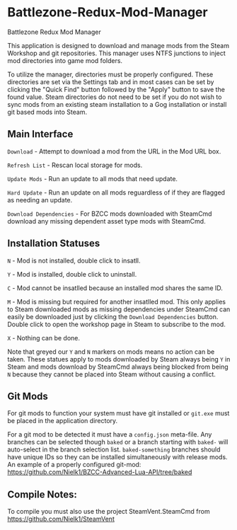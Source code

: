 # Battlezone-Redux-Mod-Manager
Battlezone Redux Mod Manager

This application is designed to download and manage mods from the Steam Workshop and git repositories. This manager uses NTFS junctions to inject mod directories into game mod folders.

To utilize the manager, directories must be properly configured. These directories are set via the Settings tab and in most cases can be set by clicking the "Quick Find" button followed by the "Apply" button to save the found value. Steam directories do not need to be set if you do not wish to sync mods from an existing steam installation to a Gog installation or install git based mods into Steam.

## Main Interface

`Download` - Attempt to download a mod from the URL in the Mod URL box.

`Refresh List` - Rescan local storage for mods.

`Update Mods` - Run an update to all mods that need update.

`Hard Update` - Run an update on all mods reguardless of if they are flagged as needing an update.

`Download Dependencies` - For BZCC mods downloaded with SteamCmd download any missing dependent asset type mods with SteamCmd.

## Installation Statuses

`N` - Mod is not installed, double click to insatll.

`Y` - Mod is installed, double click to uninstall.

`C` - Mod cannot be insatlled because an installed mod shares the same ID.

`M` - Mod is missing but required for another insatlled mod. This only applies to Steam downloaded mods as missing dependencies under SteamCmd can easily be downloaded just by clicking the `Download Dependencies` button. Double click to open the workshop page in Steam to subscribe to the mod.

`X` - Nothing can be done.

Note that greyed our `Y` and `N` markers on mods means no action can be taken. These statues apply to mods downloaded by Steam always being `Y` in Steam and mods download by SteamCmd always being blocked from being `N` because they cannot be placed into Steam without causing a conflict.

## Git Mods
For git mods to function your system must have git installed or `git.exe` must be placed in the application directory.

For a git mod to be detected it must have a `config.json` meta-file.  Any branches can be selected though `baked` or a branch starting with `baked-` will auto-select in the branch selection list. `baked-something` branches should have unique IDs so they can be installed simultaneously with release mods.  An example of a properly configured git-mod: https://github.com/Nielk1/BZCC-Advanced-Lua-API/tree/baked

## Compile Notes:
To compile you must also use the project SteamVent.SteamCmd from https://github.com/Nielk1/SteamVent